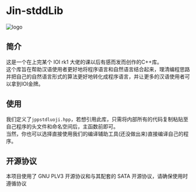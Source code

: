 # Jin-stddLib
![logo](https://github.com/L1ttelY/Jin-stddLib/blob/master/Snipaste_2019-10-05_14-59-18.png)
## 简介  
这是一个在上完某个 IOI rk1 大佬的课以后有感而发而创作的C++库。  
这个库旨在帮助汉语使用者更好地将程序语言和自然语言结合起来，理清编程思路并把自己的自然语言形式的算法更好地转化成程序语言，并让更多的汉语使用者可以拿到IOI金牌。
## 使用  
我们定义了```jppstdluoji.hpp```，若想引用此库，只需将内部所有的代码复制粘贴至自己程序的头文件和命名空间后，主函数前即可。  
当然，你也可以选择直接使用我们的编译辅助工具(还没做出来)直接编译自己的程序。  
## 开源协议
本项目使用了 GNU PLV3 开源协议和与其配套的 SATA 开源协议，请确保使用时遵循协议

